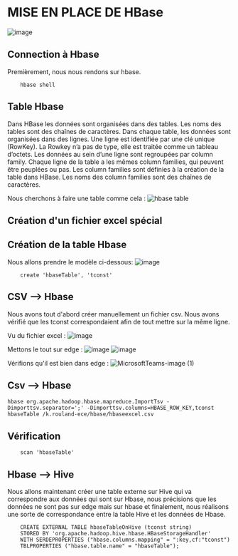 # MISE EN PLACE DE HBase
![image](https://user-images.githubusercontent.com/71117842/147707253-9772cbb3-b5d8-4508-a018-8162d94e1b0c.png)

## Connection à Hbase
Premièrement, nous nous rendons sur hbase.
```
    hbase shell
```

## Table Hbase
Dans HBase les données sont organisées dans des tables. Les noms des tables sont des chaînes de caractères.
Dans chaque table, les données sont organisées dans des lignes. Une ligne est identifiée par une clé unique (RowKey). La Rowkey n’a pas de type, elle est traitée comme un tableau d’octets. Les données au sein d’une ligne sont regroupées par column family. Chaque ligne de la table a les mêmes column families, qui peuvent être peuplées ou pas. Les column families sont définies à la création de la table dans HBase. Les noms des column families sont des chaînes de caractères.

Nous cherchons à faire une table comme cela : 
![hbase table](https://user-images.githubusercontent.com/71653765/147701808-205d6bad-df65-4fb4-b0c9-86b7f6c97676.png)

## Création d'un fichier excel spécial


## Création de la table Hbase
Nous allons prendre le modèle ci-dessous:
![image](https://user-images.githubusercontent.com/71653765/147788673-a2af5a55-7c28-4828-bebf-38c8e57da042.png)

```
    create 'hbaseTable', 'tconst'
```

## CSV --> Hbase
Nous avons tout d'abord créer manuellement un fichier csv.
Nous avons vérifié que les tconst correspondaient afin de tout mettre sur la même ligne.

Vu du fichier excel : 
![image](https://user-images.githubusercontent.com/71653765/147789080-35789b58-334a-4e25-b25c-623739550926.png)

Mettons le tout sur edge :
![image](https://user-images.githubusercontent.com/71653765/147788860-cf26e5bb-7e24-4c16-9378-348204e4ae1a.png)
![image](https://user-images.githubusercontent.com/71653765/147789131-f96df1d7-f270-466d-9f10-fed857bb6ff4.png)

Vérifions qu'il est bien dans edge : 
![MicrosoftTeams-image (1)](https://user-images.githubusercontent.com/71653765/147788814-ac98bf99-e3b6-4075-899d-b487c1887311.png)

## Csv --> Hbase
```
hbase org.apache.hadoop.hbase.mapreduce.ImportTsv -Dimporttsv.separator=';' -Dimporttsv.columns=HBASE_ROW_KEY,tconst hbaseTable /k.rouland-ece/hbase/hbaseexcel.csv
```

## Vérification 
```
    scan 'hbaseTable'
```
## Hbase --> Hive
Nous allons maintenant créer une table externe sur Hive qui va correspondre aux données qui sont sur Hbase, nous précisions que les données ne sont pas sur edge mais sur hbase et finalement, nous réalisons une sorte de correspondance entre la table Hive et les données de Hbase.
```
    CREATE EXTERNAL TABLE hbaseTableOnHive (tconst string)
    STORED BY 'org.apache.hadoop.hive.hbase.HBaseStorageHandler'
    WITH SERDEPROPERTIES ("hbase.columns.mapping" = ":key,cf:"tconst")
    TBLPROPERTIES ("hbase.table.name" = "hbaseTable");
```

